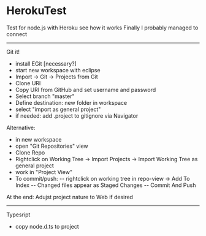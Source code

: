 # HerokuTest
Test for node.js with Heroku
see how it works
Finally I probably managed to connect

--------------------
Git it!
- install EGit [necessary?]
- start new workspace with eclipse
- Import -> Git -> Projects from Git
- Clone URI
- Copy URI from GitHub and set username and password
- Select branch "master"
- Define destination: new folder in workspace
- select "import as general project"
- if needed: add .project to gitignore via Navigator

Alternative:
- in new workspace
- open "Git Repositories" view
- Clone Repo
- Rightclick on Working Tree -> Import Projects -> Import Working Tree as general project
- work in "Project View"
- To commit/push:
-- rightclick on working tree in repo-view -> Add To Index
-- Changed files appear as Staged Changes
-- Commit And Push

At the end: Adujst project nature to Web if desired


----------------------------
Typesript
- copy node.d.ts to project


